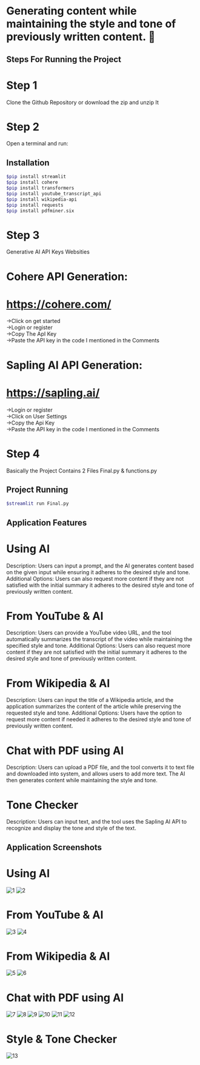 <br>

# Generating content while maintaining the style and tone of previously written content. 👋
## Steps For Running the Project

# Step 1
Clone the Github Repository or download the zip and unzip It
<br>
# Step 2 
Open a terminal and run:
## Installation
```bash
$pip install streamlit 
$pip install cohere
$pip install transformers
$pip install youtube_transcript_api
$pip install wikipedia-api
$pip install requests
$pip install pdfminer.six
```
# Step 3
Generative AI API Keys Websities
# Cohere API Generation:
# https://cohere.com/
->Click on get started
<br>
->Login or register
<br>
->Copy The ApI Key
<br>
->Paste the API key in the code I mentioned in the Comments
# Sapling AI API Generation:
# https://sapling.ai/
->Login or register
<br>
->Click on User Settings
<br>
->Copy the Api Key
<br>
->Paste the API key in the code I mentioned in the Comments

# Step 4
Basically the Project Contains 2 Files Final.py & functions.py
## Project Running
```bash
$streamlit run Final.py
```

## Application Features

# Using AI
Description: Users can input a prompt, and the AI generates content based on the given input while ensuring it adheres to the desired style and tone.
Additional Options: Users can also request more content if they are not satisfied with the initial summary it adheres to the desired style and tone of previously written content.
# From YouTube & AI
Description: Users can provide a YouTube video URL, and the tool automatically summarizes the transcript of the video while maintaining the specified style and tone.
Additional Options: Users can also request more content if they are not satisfied with the initial summary it adheres to the desired style and tone of previously written content.
# From Wikipedia & AI
Description: Users can input the title of a Wikipedia article, and the application summarizes the content of the article while preserving the requested style and tone.
Additional Options: Users have the option to request more content if needed it adheres to the desired style and tone of previously written content.
# Chat with PDF using AI
Description: Users can upload a PDF file, and the tool converts it to text file and downloaded into system, and allows users to add more text. The AI then generates content while maintaining the style and tone.
# Tone Checker
Description: Users can input text, and the tool uses the Sapling AI API to recognize and display the tone and style of the text.

## Application Screenshots

# Using AI
![1](https://github.com/MANIKANTA-POTNURU/Generate-content-maintaining-the-style-and-tone/assets/110116617/bf9b03ed-1fe3-460f-b8ba-6c7d3e39a7b6)
![2](https://github.com/MANIKANTA-POTNURU/Generate-content-maintaining-the-style-and-tone/assets/110116617/95e4a616-8d56-4268-9f79-6f351455e502)

# From YouTube & AI
![3](https://github.com/MANIKANTA-POTNURU/Generate-content-maintaining-the-style-and-tone/assets/110116617/21449d0f-2628-4a2a-b9ba-18f44deea4b1)
![4](https://github.com/MANIKANTA-POTNURU/Generate-content-maintaining-the-style-and-tone/assets/110116617/c5213789-8bd7-455d-9c5c-c0d9af83b40c)

# From Wikipedia & AI
![5](https://github.com/MANIKANTA-POTNURU/Generate-content-maintaining-the-style-and-tone/assets/110116617/88fdd59c-bf4c-48d4-a3ff-0c7382b6cd34)
![6](https://github.com/MANIKANTA-POTNURU/Generate-content-maintaining-the-style-and-tone/assets/110116617/35843d6c-fa31-43c5-9d86-b2ed86ab8515)

# Chat with PDF using AI
![7](https://github.com/MANIKANTA-POTNURU/Generate-content-maintaining-the-style-and-tone/assets/110116617/3852968d-f6e3-4616-bf33-ae2c4e310545)
![8](https://github.com/MANIKANTA-POTNURU/Generate-content-maintaining-the-style-and-tone/assets/110116617/41213659-c8ef-47ed-9b23-25f34b2ea48c)
![9](https://github.com/MANIKANTA-POTNURU/Generate-content-maintaining-the-style-and-tone/assets/110116617/a4af8062-bfd3-48e4-a19e-25311dbb2b1a)
![10](https://github.com/MANIKANTA-POTNURU/Generate-content-maintaining-the-style-and-tone/assets/110116617/c6f8f56c-2934-4d9e-bfb7-8f46e9df0669)
![11](https://github.com/MANIKANTA-POTNURU/Generate-content-maintaining-the-style-and-tone/assets/110116617/c8013f08-3b6e-4ab6-afd0-553cc2b6f889)
![12](https://github.com/MANIKANTA-POTNURU/Generate-content-maintaining-the-style-and-tone/assets/110116617/f5dc1405-ada4-4f20-801b-df4b5f05518c)

# Style & Tone Checker
![13](https://github.com/MANIKANTA-POTNURU/Generate-content-maintaining-the-style-and-tone/assets/110116617/eac6afba-273f-4b24-b5dd-b6fa186fa4c5)























